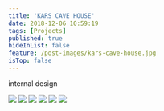 ```yaml
---
title: 'KARS CAVE HOUSE'
date: 2018-12-06 10:59:19
tags: [Projects]
published: true
hideInList: false
feature: /post-images/kars-cave-house.jpg
isTop: false
---
```

internal design

<!-- more -->
![](https://zhipenghan.com/post-images/1611803237977.jpg)
![](https://zhipenghan.com/post-images/1611803246104.jpg)
![](https://zhipenghan.com/post-images/1611803249855.jpg)
![](https://zhipenghan.com/post-images/1611803259070.jpg)
![](https://zhipenghan.com/post-images/1611803267435.jpg)
![](https://zhipenghan.com/post-images/1611803271723.jpg)